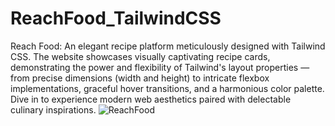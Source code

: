 # ReachFood_TailwindCSS
Reach Food: An elegant recipe platform meticulously designed with Tailwind CSS. The website showcases visually captivating recipe cards, demonstrating the power and flexibility of Tailwind's layout properties — from precise dimensions (width and height) to intricate flexbox implementations, graceful hover transitions, and a harmonious color palette. Dive in to experience modern web aesthetics paired with delectable culinary inspirations.
![ReachFood](https://github.com/abs110020/ReachFood_TailwindCSS/assets/5025282/e70d4b37-ab02-4b2a-b54f-4120b9c819bf)
